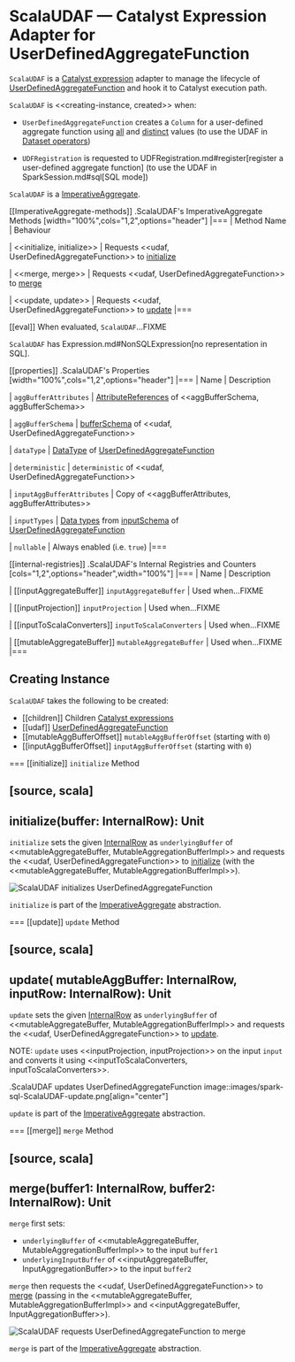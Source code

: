 # ScalaUDAF &mdash; Catalyst Expression Adapter for UserDefinedAggregateFunction

`ScalaUDAF` is a [Catalyst expression](Expression.md) adapter to manage the lifecycle of [UserDefinedAggregateFunction](#udaf) and hook it to Catalyst execution path.

`ScalaUDAF` is <<creating-instance, created>> when:

* `UserDefinedAggregateFunction` creates a `Column` for a user-defined aggregate function using [all](../UserDefinedAggregateFunction.md#apply) and [distinct](../UserDefinedAggregateFunction.md#distinct) values (to use the UDAF in [Dataset operators](../spark-sql-dataset-operators.md))

* `UDFRegistration` is requested to UDFRegistration.md#register[register a user-defined aggregate function] (to use the UDAF in SparkSession.md#sql[SQL mode])

`ScalaUDAF` is a [ImperativeAggregate](ImperativeAggregate.md).

[[ImperativeAggregate-methods]]
.ScalaUDAF's ImperativeAggregate Methods
[width="100%",cols="1,2",options="header"]
|===
| Method Name
| Behaviour

| <<initialize, initialize>>
| Requests <<udaf, UserDefinedAggregateFunction>> to [initialize](../UserDefinedAggregateFunction.md#initialize)

| <<merge, merge>>
| Requests <<udaf, UserDefinedAggregateFunction>> to [merge](../UserDefinedAggregateFunction.md#merge)

| <<update, update>>
| Requests <<udaf, UserDefinedAggregateFunction>> to [update](../UserDefinedAggregateFunction.md#update)
|===

[[eval]]
When evaluated, `ScalaUDAF`...FIXME

`ScalaUDAF` has Expression.md#NonSQLExpression[no representation in SQL].

[[properties]]
.ScalaUDAF's Properties
[width="100%",cols="1,2",options="header"]
|===
| Name
| Description

| `aggBufferAttributes`
| [AttributeReferences](../types/StructType.md#toAttributes) of <<aggBufferSchema, aggBufferSchema>>

| `aggBufferSchema`
| [bufferSchema](../UserDefinedAggregateFunction.md#bufferSchema) of <<udaf, UserDefinedAggregateFunction>>

| `dataType`
| [DataType](../types/DataType.md) of [UserDefinedAggregateFunction](#udaf)

| `deterministic`
| `deterministic` of <<udaf, UserDefinedAggregateFunction>>

| `inputAggBufferAttributes`
| Copy of <<aggBufferAttributes, aggBufferAttributes>>

| `inputTypes`
| [Data types](../types/DataType.md) from [inputSchema](../UserDefinedAggregateFunction.md#inputSchema) of [UserDefinedAggregateFunction](#udaf)

| `nullable`
| Always enabled (i.e. `true`)
|===

[[internal-registries]]
.ScalaUDAF's Internal Registries and Counters
[cols="1,2",options="header",width="100%"]
|===
| Name
| Description

| [[inputAggregateBuffer]] `inputAggregateBuffer`
| Used when...FIXME

| [[inputProjection]] `inputProjection`
| Used when...FIXME

| [[inputToScalaConverters]] `inputToScalaConverters`
| Used when...FIXME

| [[mutableAggregateBuffer]] `mutableAggregateBuffer`
| Used when...FIXME
|===

## Creating Instance

`ScalaUDAF` takes the following to be created:

* [[children]] Children [Catalyst expressions](Expression.md)
* [[udaf]] [UserDefinedAggregateFunction](../UserDefinedAggregateFunction.md)
* [[mutableAggBufferOffset]] `mutableAggBufferOffset` (starting with `0`)
* [[inputAggBufferOffset]] `inputAggBufferOffset` (starting with `0`)

=== [[initialize]] `initialize` Method

[source, scala]
----
initialize(buffer: InternalRow): Unit
----

`initialize` sets the given [InternalRow](../InternalRow.md) as `underlyingBuffer` of <<mutableAggregateBuffer, MutableAggregationBufferImpl>> and requests the <<udaf, UserDefinedAggregateFunction>> to [initialize](../UserDefinedAggregateFunction.md#initialize) (with the <<mutableAggregateBuffer, MutableAggregationBufferImpl>>).

![ScalaUDAF initializes UserDefinedAggregateFunction](../images/spark-sql-ScalaUDAF-initialize.png)

`initialize` is part of the [ImperativeAggregate](ImperativeAggregate.md#initialize) abstraction.

=== [[update]] `update` Method

[source, scala]
----
update(
  mutableAggBuffer: InternalRow,
  inputRow: InternalRow): Unit
----

`update` sets the given [InternalRow](../InternalRow.md) as `underlyingBuffer` of <<mutableAggregateBuffer, MutableAggregationBufferImpl>> and requests the <<udaf, UserDefinedAggregateFunction>> to [update](../UserDefinedAggregateFunction.md#update).

NOTE: `update` uses <<inputProjection, inputProjection>> on the input `input` and converts it using <<inputToScalaConverters, inputToScalaConverters>>.

.ScalaUDAF updates UserDefinedAggregateFunction
image::images/spark-sql-ScalaUDAF-update.png[align="center"]

`update` is part of the [ImperativeAggregate](ImperativeAggregate.md#update) abstraction.

=== [[merge]] `merge` Method

[source, scala]
----
merge(buffer1: InternalRow, buffer2: InternalRow): Unit
----

`merge` first sets:

* `underlyingBuffer` of <<mutableAggregateBuffer, MutableAggregationBufferImpl>> to the input `buffer1`
* `underlyingInputBuffer` of <<inputAggregateBuffer, InputAggregationBuffer>> to the input `buffer2`

`merge` then requests the <<udaf, UserDefinedAggregateFunction>> to [merge](../UserDefinedAggregateFunction.md#merge) (passing in the <<mutableAggregateBuffer, MutableAggregationBufferImpl>> and <<inputAggregateBuffer, InputAggregationBuffer>>).

![ScalaUDAF requests UserDefinedAggregateFunction to merge](../images/spark-sql-ScalaUDAF-merge.png)

`merge` is part of the [ImperativeAggregate](ImperativeAggregate.md#merge) abstraction.
